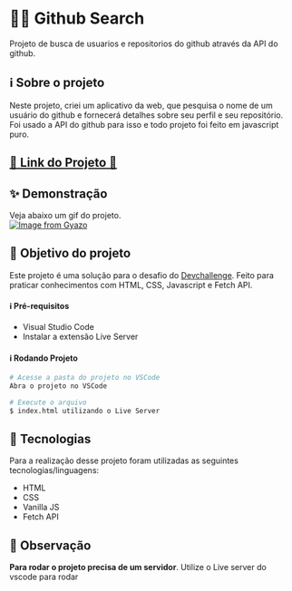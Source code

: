 # 🕵️‍♂️ Github Search
Projeto de busca de usuarios e repositorios do github através da API do github.

## ℹ Sobre o projeto 
Neste projeto, criei um aplicativo da web, que pesquisa o nome de um usuário do github e fornecerá detalhes sobre seu perfil e seu repositório. Foi usado a API do github para isso e todo projeto foi feito em javascript puro.

<h2 ><a href="https://vinicyusabreu.github.io/Github_Search/" target="_blank">🚀 Link do Projeto 🚀</a></h2>

## ✨ Demonstração    
Veja abaixo um gif do projeto.</br>
[![Image from Gyazo](https://i.gyazo.com/fa722c902810cb76e1cc5081a68f6403.gif)](https://gyazo.com/fa722c902810cb76e1cc5081a68f6403)

## 🎯 Objetivo do projeto
Este projeto é uma solução para o desafio do [Devchallenge](https://devchallenge.com.br/challenges/6010b6ad1194ca0021a24f31/details). 
Feito para praticar conhecimentos com HTML, CSS, Javascript e Fetch API.


<h4>ℹ️ Pré-requisitos</h4>

<ul>
    <li>Visual Studio Code</li>
    <li>Instalar a extensão Live Server</li>
</ul>

<h4>ℹ️ Rodando Projeto</h4>

```bash
# Acesse a pasta do projeto no VSCode
Abra o projeto no VSCode

# Execute o arquivo
$ index.html utilizando o Live Server
```

## 🤖 Tecnologias 
Para a realização desse projeto foram utilizadas as seguintes tecnologias/linguagens: 
- HTML
- CSS
- Vanilla JS
- Fetch API

 <h2>🛑 Observação</h2>
 <p><strong>Para rodar o projeto precisa de um servidor</strong>. Utilize o Live server do vscode para rodar</p>
